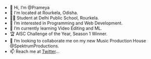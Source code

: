 - 👋 Hi, I’m @Prameya
- 📍 I'm located at Rourkela, Odisha.
- 👦🏻 Student at Delhi Public School, Rourkela.
- 👀 I’m interested in Programming and Web Development.
- 🌱 I’m currently learning Video Editing and ML.
- 🏆 AISC Challenge of the Year, Season 1 Winner.
- 💞️ I’m looking to collaborate me on my new Music Production House @SpektrumProductions.
- 📫 Reach me at <a href="https://twitter.com/MohantyPrameya" target="_blank">Twitter</a>...

<!---
Prameya14/Prameya14 is a ✨ special ✨ repository because its `README.md` (this file) appears on your GitHub profile.
You can click the Preview link to take a look at your changes.
--->
